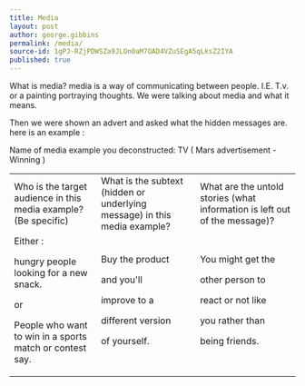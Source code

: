 ```yaml
---
title: Media
layout: post
author: george.gibbins
permalink: /media/
source-id: 1gPJ-RZjPDWSZa9JLOn0aM7OAD4VZuSEgA5qLksZ2IYA
published: true
---
```

What is media? media is a way of communicating between people. I.E. T.v. or a painting portraying thoughts. We were talking about media and what it means. 

Then we were shown an advert and asked what the hidden messages are. here is an example :

Name of media example you deconstructed:  TV ( Mars advertisement - Winning )

<table>
  <tr>
    <td>Who is the target audience in this media example? (Be specific)</td>
    <td>What is the subtext (hidden or underlying message) in this media example?</td>
    <td>What are the untold stories
(what information is left out of
the message)?</td>
  </tr>
  <tr>
    <td>Either :

hungry people looking for a new snack.




or



People who want to win in a sports match or contest say.</td>
    <td>Buy the product 

and you'll 

improve to a 

different version 

of yourself.</td>
    <td>You might get the 

other person to 

react or not like 

you rather than 

being friends.</td>
  </tr>
</table>


